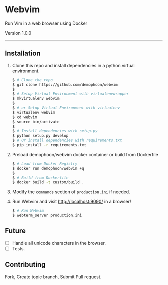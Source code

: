 Webvim
======

Run Vim in a web browser using Docker

Version 1.0.0

* * *

Installation
------------

1. Clone this repo and install dependencies in a python virtual environment.

    ```bash
    $ # Clone the repo
    $ git clone https://github.com/demophoon/webvim
    $
    $ # Setup Virtual Environment with virtualenvwrapper
    $ mkvirtualenv webvim
    $
    $ # or Setup Virtual Environment with virtualenv
    $ virtualenv webvim
    $ cd webvim
    $ source bin/activate
    $
    $ # Install dependencies with setup.py
    $ python setup.py develop
    $ # Or install dependencies with requirements.txt
    $ pip install -r requirements.txt
    ```

2. Preload demophoon/webvim docker container or build from Dockerfile

    ```bash
    $ # Load from Docker Registry
    $ docker run demophoon/webvim +q
    $
    $ # Build from Dockerfile
    $ docker build -t custom/build .
    ```

3. Modify the `commands` section of `production.ini` if needed.
4. Run Webvim and visit [http://localhost:9090/](http://localhost:9090/) in a browser!

    ```bash
    $ # Run Webvim
    $ webterm_server production.ini
    ```

Future
------
* [ ] Handle all unicode characters in the browser.
* [ ] Tests.

Contributing
------------

Fork, Create topic branch, Submit Pull request.
